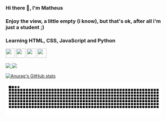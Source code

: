 ### Hi there 👋, I'm Matheus
### Enjoy the view, a little empty (i know), but that's ok, after all i'm just a student ;)
### Learning HTML, CSS, JavaScript and Python

<img src="https://cdn.jsdelivr.net/gh/devicons/devicon@latest/icons/html5/html5-original.svg" width="30" height="30"/> <img src="https://cdn.jsdelivr.net/gh/devicons/devicon@latest/icons/css3/css3-original.svg" width="30" height="30"/> <img src="https://cdn.jsdelivr.net/gh/devicons/devicon@latest/icons/javascript/javascript-original.svg" width="30" height="30"/> <img src="https://cdn.jsdelivr.net/gh/devicons/devicon@latest/icons/python/python-original.svg" width="30" height="30"/>

<div>
<a href="https://github.com/valeriotheus">
<img loading="lazy" height="180em" src="https://github-readme-stats.vercel.app/api/top-langs/?username=valeriotheus&layout=compact&langs_count=7&theme=prussian"/> <img loading="lazy" height="180em" src="https://github-readme-stats.vercel.app/api?username=valeriotheus&show_icons=true&theme=prussian&include_all_commits=true&count_private=true"/>
</div>

[![Anurag's GitHub stats](https://github-readme-stats.vercel.app/api?username=valeriotheus&theme=prussian)](https://github.com/anuraghazra/github-readme-stats)

![Snake animation](https://github.com/valeriotheus/valeriotheus/blob/output/github-contribution-grid-snake.svg)
          

<!--
**valeriotheus/valeriotheus** is a ✨ _special_ ✨ repository because its `README.md` (this file) appears on your GitHub profile.

Here are some ideas to get you started:

- 🔭 I’m currently working on ...
- 🌱 I’m currently learning ...
- 👯 I’m looking to collaborate on ...
- 🤔 I’m looking for help with ...
- 💬 Ask me about ...
- 📫 How to reach me: ...
- 😄 Pronouns: ...
- ⚡ Fun fact: ...
-->
